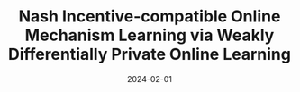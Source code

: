 ---
title: "Nash Incentive-compatible Online Mechanism Learning via Weakly Differentially Private Online Learning"
excerpt: 'Joon Suk Huh*, Kirthevasan Kandasamy'
collection: publications
link: ''
date: 2024-02-01
venue: 'Under review'
---